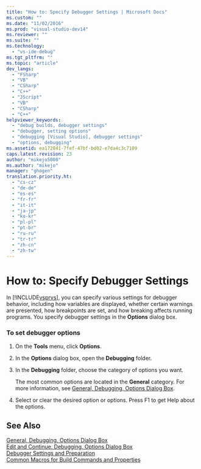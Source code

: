 ```yaml
---
title: "How to: Specify Debugger Settings | Microsoft Docs"
ms.custom: ""
ms.date: "11/02/2016"
ms.prod: "visual-studio-dev14"
ms.reviewer: ""
ms.suite: ""
ms.technology: 
  - "vs-ide-debug"
ms.tgt_pltfrm: ""
ms.topic: "article"
dev_langs: 
  - "FSharp"
  - "VB"
  - "CSharp"
  - "C++"
  - "JScript"
  - "VB"
  - "CSharp"
  - "C++"
helpviewer_keywords: 
  - "debug builds, debugger settings"
  - "debugger, setting options"
  - "debugging [Visual Studio], debugger settings"
  - "options, debugging"
ms.assetid: ea172841-7fef-47bf-bd02-e7da4c3c7109
caps.latest.revision: 23
author: "mikejo5000"
ms.author: "mikejo"
manager: "ghogen"
translation.priority.ht: 
  - "cs-cz"
  - "de-de"
  - "es-es"
  - "fr-fr"
  - "it-it"
  - "ja-jp"
  - "ko-kr"
  - "pl-pl"
  - "pt-br"
  - "ru-ru"
  - "tr-tr"
  - "zh-cn"
  - "zh-tw"
---
```

# How to: Specify Debugger Settings
In [!INCLUDE[vsprvs](../code-quality/includes/vsprvs_md.md)], you can specify various settings for debugger behavior, including how variables are displayed, whether certain warnings are presented, how breakpoints are set, and how breaking affects running programs. You specify debugger settings in the **Options** dialog box.  
  
### To set debugger options  
  
1.  On the **Tools** menu, click **Options**.  
  
2.  In the **Options** dialog box, open the **Debugging** folder.  
  
3.  In the **Debugging** folder, choose the category of options you want.  
  
     The most common options are located in the **General** category. For more information, see [General, Debugging, Options Dialog Box](../debugger/general-debugging-options-dialog-box.md).  
  
4.  Select or clear the desired option or options. Press F1 to get Help about the options.  
  
## See Also  
 [General, Debugging, Options Dialog Box](../debugger/general-debugging-options-dialog-box.md)   
 [Edit and Continue, Debugging, Options Dialog Box](../Topic/Edit%20and%20Continue,%20Debugging,%20Options%20Dialog%20Box.md)   
 [Debugger Settings and Preparation](../debugger/debugger-settings-and-preparation.md)   
 [Common Macros for Build Commands and Properties](/visual-cpp/ide/common-macros-for-build-commands-and-properties)